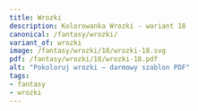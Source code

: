 ```yaml
---
title: Wrozki
description: Kolorowanka Wrozki - wariant 18
canonical: /fantasy/wrozki/
variant_of: wrozki
image: /fantasy/wrozki/18/wrozki-18.svg
pdf: /fantasy/wrozki/18/wrozki-18.pdf
alt: "Pokoloruj wrozki – darmowy szablon PDF"
tags:
- fantasy
- wrozki
---
```

